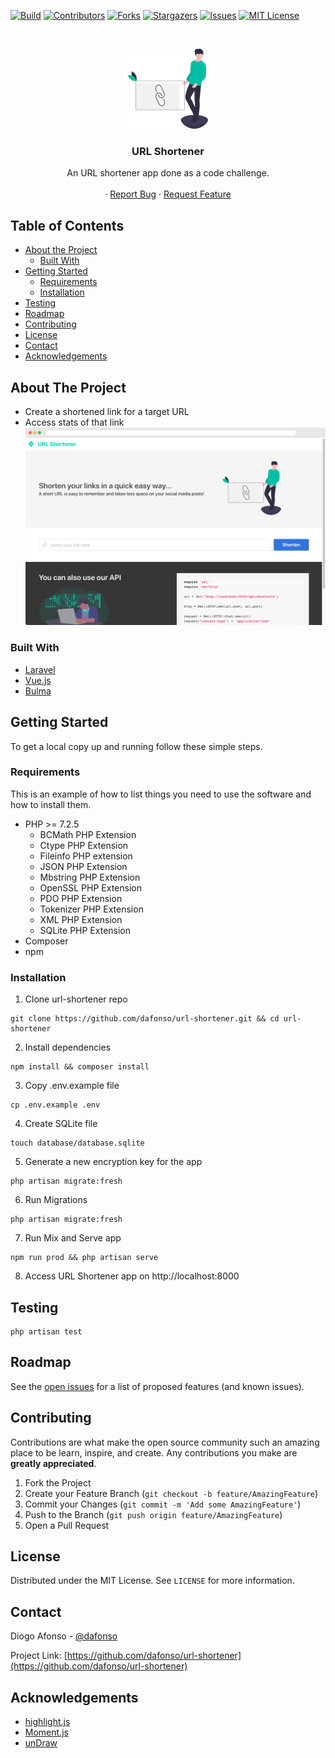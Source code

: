 <!-- PROJECT SHIELDS -->
[![Build][build-shield]][build-url]
[![Contributors][contributors-shield]][contributors-url]
[![Forks][forks-shield]][forks-url]
[![Stargazers][stars-shield]][stars-url]
[![Issues][issues-shield]][issues-url]
[![MIT License][license-shield]][license-url]
<!-- PROJECT LOGO -->
<br />
<p align="center">
  <a href="https://github.com/dafonso/url-shortner">
    <img src="public/img/undraw_link_shortener_mvf6.svg" alt="Logo" width="128" height="128">
  </a>

  <h3 align="center">URL Shortener</h3>

  <p align="center">
    An URL shortener app done as a code challenge. 
    <br />
    <br />
    ·
    <a href="//github.com/dafonso/url-shortener/issues">Report Bug</a>
    ·
    <a href="//github.com/dafonso/url-shortener/issues">Request Feature</a>
  </p>
</p>



<!-- TABLE OF CONTENTS -->
## Table of Contents

* [About the Project](#about-the-project)
  * [Built With](#built-with)
* [Getting Started](#getting-started)
  * [Requirements](#requirements)
  * [Installation](#installation)
* [Testing](#testing)
* [Roadmap](#roadmap)
* [Contributing](#contributing)
* [License](#license)
* [Contact](#contact)
* [Acknowledgements](#acknowledgements)



<!-- ABOUT THE PROJECT -->
## About The Project
* Create a shortened link for a target URL
* Access stats of that link
[![URL Shortener Screen Shot][product-screenshot]](https://example.com)

### Built With

* [Laravel](https://laravel.com/)
* [Vue.js](https://vuejs.org/)
* [Bulma](https://bulma.io/)



<!-- GETTING STARTED -->
## Getting Started

To get a local copy up and running follow these simple steps.

### Requirements

This is an example of how to list things you need to use the software and how to install them.
* PHP >= 7.2.5
   * BCMath PHP Extension
   * Ctype PHP Extension
   * Fileinfo PHP extension
   * JSON PHP Extension
   * Mbstring PHP Extension
   * OpenSSL PHP Extension
   * PDO PHP Extension
   * Tokenizer PHP Extension
   * XML PHP Extension
   * SQLite PHP Extension
* Composer
* npm

### Installation
 
1. Clone url-shortener repo
```shell script
git clone https://github.com/dafonso/url-shortener.git && cd url-shortener
```
2. Install dependencies
```shell script
npm install && composer install
```
3. Copy .env.example file
```shell script
cp .env.example .env
```
4. Create SQLite file
```shell script
touch database/database.sqlite
```
5. Generate a new encryption key for the app
```shell script
php artisan migrate:fresh
```
6. Run Migrations
```shell script
php artisan migrate:fresh
```
7. Run Mix and Serve app
```shell script
npm run prod && php artisan serve
```
8. Access URL Shortener app on http://localhost:8000

## Testing

```shell script
php artisan test
```

<!-- ROADMAP -->
## Roadmap

See the [open issues](https://github.com/dafonso/url-shortener/issues) for a list of proposed features (and known issues).



<!-- CONTRIBUTING -->
## Contributing

Contributions are what make the open source community such an amazing place to be learn, inspire, and create. Any contributions you make are **greatly appreciated**.

1. Fork the Project
2. Create your Feature Branch (`git checkout -b feature/AmazingFeature`)
3. Commit your Changes (`git commit -m 'Add some AmazingFeature'`)
4. Push to the Branch (`git push origin feature/AmazingFeature`)
5. Open a Pull Request

<!-- LICENSE -->
## License

Distributed under the MIT License. See `LICENSE` for more information.


<!-- CONTACT -->
## Contact

Diogo Afonso - [@dafonso](https://twitter.com/dafonso) 

Project Link: [https://github.com/dafonso/url-shortener](https://github.com/dafonso/url-shortener)

<!-- ACKNOWLEDGEMENTS -->
## Acknowledgements

* [highlight.js](https://highlightjs.org/)
* [Moment.js ](https://momentjs.com/)
* [unDraw](https://undraw.co/)


<!-- MARKDOWN LINKS & IMAGES -->
[contributors-shield]: https://img.shields.io/github/contributors/dafonso/url-shortener.svg
[contributors-url]: https://github.com/dafonso/url-shortener/graphs/contributors
[forks-shield]: https://img.shields.io/github/forks/dafonso/url-shortener.svg?style=flat-square
[forks-url]: https://github.com/dafonso/url-shortener/network/members
[stars-shield]: https://img.shields.io/github/stars/dafonso/url-shortener.svg?style=flat-square
[stars-url]: https://github.com/dafonso/url-shortener/stargazers
[issues-shield]: https://img.shields.io/github/issues/dafonso/url-shortener.svg?style=flat-square
[issues-url]: https://github.com/dafonso/url-shortener/issues
[license-shield]: https://img.shields.io/github/license/dafonso/url-shortener.svg?style=flat-square
[license-url]: https://github.com/dafonso/url-shortener/blob/master/LICENSE.txt
[product-screenshot]: public/img/screenshot01.png
[build-shield]: https://img.shields.io/github/workflow/status/dafonso/url-shortener/Laravel
[build-url]: https://github.com/dafonso/url-shortener/actions?query=workflow%3ALaravel
